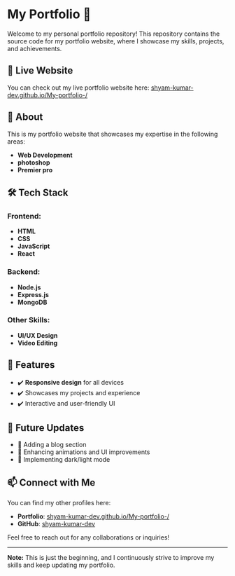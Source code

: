 # **My Portfolio** 🚀

Welcome to my personal portfolio repository! This repository contains the source code for my portfolio website, where I showcase my skills, projects, and achievements.

## **🔗 Live Website**
You can check out my live portfolio website here: [shyam-kumar-dev.github.io/My-portfolio-/](https://shyam-kumar-dev.github.io/My-portfolio-/)

## **📌 About**
This is my portfolio website that showcases my expertise in the following areas:

- **Web Development**
- **photoshop**
- **Premier pro**

## **🛠 Tech Stack**

### **Frontend:**
- **HTML**
- **CSS**
- **JavaScript**
- **React**

### **Backend:**
- **Node.js**
- **Express.js**
- **MongoDB**

### **Other Skills:**
- **UI/UX Design**
- **Video Editing**

## **📂 Features**
- ✔️ **Responsive design** for all devices
- ✔️ Showcases my projects and experience
- ✔️ Interactive and user-friendly UI

## **🚀 Future Updates**
- 🔹 Adding a blog section
- 🔹 Enhancing animations and UI improvements
- 🔹 Implementing dark/light mode

## **📫 Connect with Me**
You can find my other profiles here:
- **Portfolio**: [shyam-kumar-dev.github.io/My-portfolio-/](https://shyam-kumar-dev.github.io/My-portfolio-/)
- **GitHub**: [shyam-kumar-dev](https://github.com/shyam-kumar-dev)

Feel free to reach out for any collaborations or inquiries!

---

**Note:** This is just the beginning, and I continuously strive to improve my skills and keep updating my portfolio.
